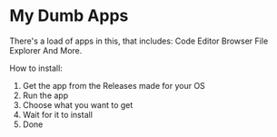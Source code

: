 # My Dumb Apps

There's a load of apps in this, that includes:
Code Editor
Browser
File Explorer
And More.



How to install:
1. Get the app from the Releases made for your OS
2. Run the app
3. Choose what you want to get
4. Wait for it to install
5. Done
